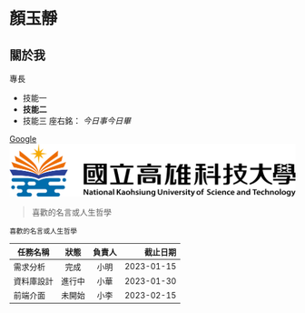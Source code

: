 # 顏玉靜

## 關於我

專長
* 技能一
* **技能二**
* 技能三
座右銘： *今日事今日畢*

[Google](http://www.google.com)
![nkust](nkust.png)

>喜歡的名言或人生哲學

```喜歡的名言或人生哲學```

 | 任務名稱 | 狀態 | 負責人 | 截止日期 | 
 |---|:---:|:---:|---:|
 | 需求分析 | 完成 | 小明 | 2023-01-15 |
 | 資料庫設計 | 進行中 | 小華 | 2023-01-30 |
 | 前端介面 | 未開始 | 小李 | 2023-02-15 |
